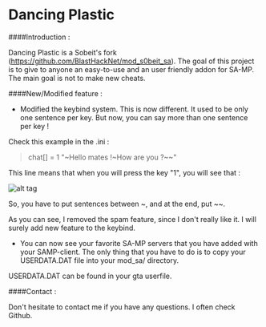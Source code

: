 Dancing Plastic
===========

####Introduction :

Dancing Plastic is a Sobeit's fork (https://github.com/BlastHackNet/mod_s0beit_sa). The goal of this project is to give to anyone an easy-to-use and an user friendly addon for SA-MP. The main goal is not to make new cheats.

####New/Modified feature :
* Modified the keybind system. This is now different. It used to be only one sentence per key. But now, you can say more than one sentence per key !

Check this example in the .ini :

>chat[] = 1 "~Hello mates !~How are you ?~~"

This line means that when you will press the key "1", you will see that :

![alt tag](http://img15.hostingpics.net/pics/427423samp001Copie.png)

So, you have to put sentences between ~, and at the end, put ~~.

As you can see, I removed the spam feature, since I don't really like it. I will surely add new feature to the keybind.

* You can now see your favorite SA-MP servers that you have added with your SAMP-client. The only thing that you have to do is to copy your USERDATA.DAT file into your mod_sa/ directory.

USERDATA.DAT can be found in your gta userfile. 

####Contact :

Don't hesitate to contact me if you have any questions. I often check Github.
